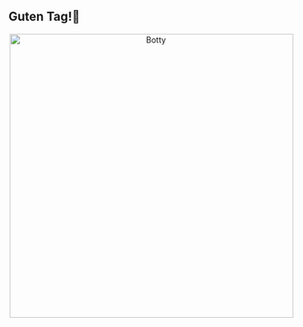 ## Guten Tag!🌚
<div align="center">
    <img src="https://farm5.staticflickr.com/4876/39891228293_13c532f352_o.gif" alt="Botty" width="500"/>
</div>
<!--
**BotG7/BotG7** is a ✨ _special_ ✨ repository because its `README.md` (this file) appears on your GitHub profile.

Here are some ideas to get you started:

- 🔭 I’m currently working on ...
- 🌱 I’m currently learning ...
- 👯 I’m looking to collaborate on ...
- 🤔 I’m looking for help with ...
- 💬 Ask me about ...
- 📫 How to reach me: ...
- 😄 Pronouns: ...
- ⚡ Fun fact: ...
-->
